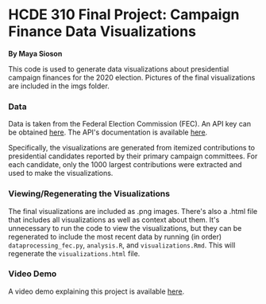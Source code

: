 # HCDE 310 Final Project: Campaign Finance Data Visualizations
**By Maya Sioson**

This code is used to generate data visualizations about presidential campaign finances for the 2020 election. Pictures of the final visualizations are included in the imgs folder.

### Data
Data is taken from the Federal Election Commission (FEC). An API key can be obtained [here](https://api.data.gov/signup/). The API's documentation is available [here](https://api.open.fec.gov/developers/).

Specifically, the visualizations are generated from itemized contributions to presidential candidates reported by their primary campaign committees. For each candidate, only the 1000 largest contributions were extracted and used to make the visualizations.

### Viewing/Regenerating the Visualizations
The final visualizations are included as .png images. There's also a .html file that includes all visualizations as well as context about them. It's unnecessary to run the code to view the visualizations, but they can be regenerated to include the most recent data by running (in order) `dataprocessing_fec.py`, `analysis.R`, and `visualizations.Rmd`. This will regenerate the `visualizations.html` file.

### Video Demo
A video demo explaining this project is available [here](https://youtu.be/haxibDYuWbE).
